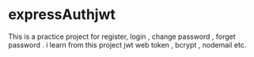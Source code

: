 # expressAuthjwt
This is a practice project for register, login , change password , forget password . i learn from this project jwt web token , bcrypt , nodemail etc.
